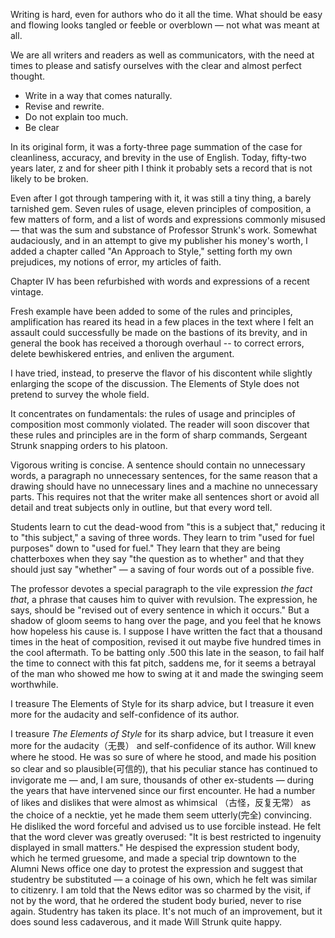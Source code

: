 Writing is hard, even for authors who do it all the time.
What should be easy and flowing looks tangled or feeble or overblown — not what was meant at all.

We are all writers and readers as well as communicators, with the need at times to please and satisfy ourselves with the clear and almost perfect thought.

- Write in a way that comes naturally.
- Revise and rewrite.
- Do not explain too much.
- Be clear

In its original form, it was a forty-three page summation of the case for cleanliness, accuracy, and brevity in the use of English. Today, fifty-two years later, z and for sheer pith I think it probably sets a record that is not likely to be broken.

Even after I got through tampering with it, it was still a tiny thing, a barely tarnished gem. Seven rules of usage, eleven principles of composition, a few matters of form, and a list of words and expressions commonly misused — that was the sum and substance of Professor Strunk's work. Somewhat audaciously, and in an attempt to give my publisher his money's worth, I added a chapter called "An Approach to Style," setting forth my own prejudices, my notions of error, my articles of faith.

Chapter IV has been refurbished with words and expressions of a recent vintage.

Fresh example have been added to some of the rules and principles, amplification has reared its head in a few places in the text where I felt an assault could successfully be made on the bastions of its brevity, and in general the book has received a thorough overhaul -- to correct errors, delete bewhiskered entries, and enliven the argument.

I have tried, instead, to preserve the flavor of his discontent while slightly enlarging the scope of the discussion. The Elements of Style does not pretend to survey the whole field.

It concentrates on fundamentals: the rules of usage and principles of composition most commonly violated. The reader will soon discover that these rules and principles are in the form of sharp commands, Sergeant Strunk snapping orders to his platoon.

Vigorous writing is concise. A sentence should contain no unnecessary words, a paragraph no unnecessary sentences, for the same reason that a drawing should have no unnecessary lines and a machine no unnecessary parts. This requires not that the writer make all sentences short or avoid all detail and treat subjects only in outline, but that every word tell.

Students learn to cut the dead-wood from "this is a subject that," reducing it to "this subject," a saving of three words. They learn to trim "used for fuel purposes" down to "used for fuel." They learn that they are being chatterboxes when they say "the question as to whether" and that they should just say "whether" — a saving of four words out of a possible five.

The professor devotes a special paragraph to the vile expression *the fact that*, a phrase that causes him to quiver with revulsion. The expression, he says, should be "revised out
of every sentence in which it occurs." But a shadow of gloom seems to hang over the page, and you feel that he knows how hopeless his cause is. I suppose I have written the fact
that a thousand times in the heat of composition, revised it out maybe five hundred times
in the cool aftermath. To be batting only .500 this late in the season, to fail half the time to connect with this fat pitch, saddens me, for it seems a betrayal of the man who showed me how to swing at it and made the swinging seem worthwhile.

I treasure The Elements of Style for its sharp advice, but I treasure it even more for the audacity and self-confidence of its author.

I treasure *The Elements of Style* for its sharp advice, but I treasure it even more for the audacity（无畏） and self-confidence of its author. Will knew where he stood. He was so sure of where he stood, and made his position so clear and so plausible(可信的), that his peculiar stance has continued to invigorate me — and, I am sure, thousands of other ex-students —
during the years that have intervened since our first encounter. He had a number of likes and dislikes that were almost as whimsical （古怪，反复无常） as the choice of a necktie, yet he made them seem utterly(完全) convincing. He disliked the word forceful and advised us to use forcible instead. He felt that the word clever was greatly overused: "It is best restricted to ingenuity displayed in small matters." He despised the expression student body, which he termed gruesome, and made a special trip downtown to the Alumni News office one day to protest the expression and suggest that studentry be substituted — a coinage of his own, which he felt was similar to citizenry. I am told that the News editor was so charmed by the visit, if not by the word, that he ordered the student body buried, never to rise again. Studentry has taken its place. It's not much of an improvement, but it does sound less cadaverous, and it made Will Strunk quite happy.